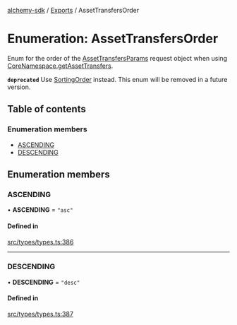 [alchemy-sdk](../README.md) / [Exports](../modules.md) / AssetTransfersOrder

# Enumeration: AssetTransfersOrder

Enum for the order of the [AssetTransfersParams](../interfaces/AssetTransfersParams.md) request object when
using [CoreNamespace.getAssetTransfers](../classes/CoreNamespace.md#getassettransfers).

**`deprecated`** Use [SortingOrder](SortingOrder.md) instead. This enum will be removed in a
  future version.

## Table of contents

### Enumeration members

- [ASCENDING](AssetTransfersOrder.md#ascending)
- [DESCENDING](AssetTransfersOrder.md#descending)

## Enumeration members

### ASCENDING

• **ASCENDING** = `"asc"`

#### Defined in

[src/types/types.ts:386](https://github.com/alchemyplatform/alchemy-sdk-js/blob/7bf2430/src/types/types.ts#L386)

___

### DESCENDING

• **DESCENDING** = `"desc"`

#### Defined in

[src/types/types.ts:387](https://github.com/alchemyplatform/alchemy-sdk-js/blob/7bf2430/src/types/types.ts#L387)
